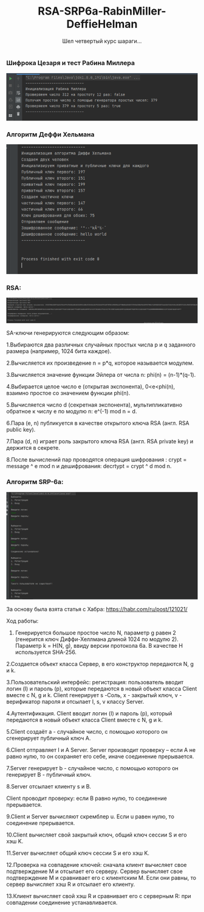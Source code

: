 <h1 style="text-align: center;">RSA-SRP6a-RabinMiller-DeffieHelman</h1>

<p align="center">
  <span>Шел четвертый курс шараги...</span>
</p>

#



### Шифрока Цезаря и тест Рабина Миллера
  <img src="https://raw.githubusercontent.com/patison5/RSA-SRP6a-RabinMiller-DeffieHelman/master/s3.png" alt="Nodemon Logo">

### Алгоритм Деффи Хельмана
  <img src="https://raw.githubusercontent.com/patison5/RSA-SRP6a-RabinMiller-DeffieHelman/master/s4.png" alt="Nodemon Logo">

### RSA:
  <img src="https://raw.githubusercontent.com/patison5/RSA-SRP6a-RabinMiller-DeffieHelman/master/s1.png" alt="Nodemon Logo">
  
SA-ключи генерируются следующим образом:

1.Выбираются два различных случайных простых числа p и q заданного размера (например, 1024 бита каждое).

2.Вычисляется их произведение n = p*q, которое называется модулем.

3.Вычисляется значение функции Эйлера от числа n: phi(n) = (n-1)*(q-1).

4.Выбирается целое число e (открытая экспонента), 0<e<phi(n), взаимно простое со значением функции phi(n).

5.Вычисляется число d (секретная экспонента), мультипликативно обратное к числу e по модулю n: e^(-1) mod n = d.

6.Пара (e, n) публикуется в качестве открытого ключа RSA (англ. RSA public key).

7.Пара (d, n) играет роль закрытого ключа RSA (англ. RSA private key) и держится в секрете.

8.После вычислений пар проводятся операция шифрования : crypt = message ^ e mod n и дешифрования: decrtypt = crypt ^ d mod n.


### Алгоритм SRP-6a:
  <img src="https://raw.githubusercontent.com/patison5/RSA-SRP6a-RabinMiller-DeffieHelman/master/s2.png" alt="Nodemon Logo">
  
За основу была взята статья с Хабра: https://habr.com/ru/post/121021/

Ход работы:

1. Генерируется большое простое число N, параметр g равен 2 (генерится ключ Диффи-Хеллмана длиной 1024 по модулю 2).
Параметр k = H(N, g), ввиду версии протокола 6а. В качестве Н используется SHA-256.

2.Создается объект класса Сервер, в его конструктор передаются N, g и k.

3.Пользовательский интерфейс: регистрация: пользователь вводит логин (I) и пароль (p), которые передаются в новый
объект класса Client вместе с N, g и k.
Client генерирует s -Соль, x - закрытый ключ, v - верификатор пароля и отсылает I, s, v классу Server.

4.Аутентификация. Client вводит логин (I) и пароль (p), который передаются в новый объект класса Client вместе с N, g и k.

5.Client создаёт a - случайное число, с помощью которого он сгенерирует публичный ключ А.

6.Client отправляет I и A Server. 
Server производит проверку – если A не равно нулю, то он сохраняет его себе, иначе соединение прерывается.

7.Server генерирует b - случайное число, с помощью которого он генерирует B - публичный ключ.

8.Server отсылает клиенту s и B. 

Client проводит проверку: если B равно нулю, то соединение прерывается.

9.Client и Server вычисляют скремблер u. 
Если u равен нулю, то соединение прерывается.

10.Client вычисляет свой закрытый ключ, общий ключ сессии S и его хэш K.

11.Server вычисляет общий ключ сессии S и его хэш K.

12.Проверка на совпадение ключей: сначала клиент вычисляет свое подтверждение M и отсылает его серверу.
Сервер вычисляет свое подтверждение M и сравнивает его с клиентским M. Если они равны, то сервер вычисляет хэш R и отсылает его клиенту.

13.Клиент вычисляет свой хэш R и сравнивает его с серверным R: при совпадении соединение устанавливается.
